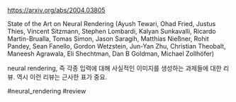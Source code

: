 https://arxiv.org/abs/2004.03805

State of the Art on Neural Rendering (Ayush Tewari, Ohad Fried, Justus Thies, Vincent Sitzmann, Stephen Lombardi, Kalyan Sunkavalli, Ricardo Martin-Brualla, Tomas Simon, Jason Saragih, Matthias Nießner, Rohit Pandey, Sean Fanello, Gordon Wetzstein, Jun-Yan Zhu, Christian Theobalt, Maneesh Agrawala, Eli Shechtman, Dan B Goldman, Michael Zollhöfer)

neural rendering, 즉 각종 입력에 대해 사실적인 이미지를 생성하는 과제들에 대한 리뷰. 역시 이런 리뷰는 근사한 표가 중요.

#neural_rendering #review